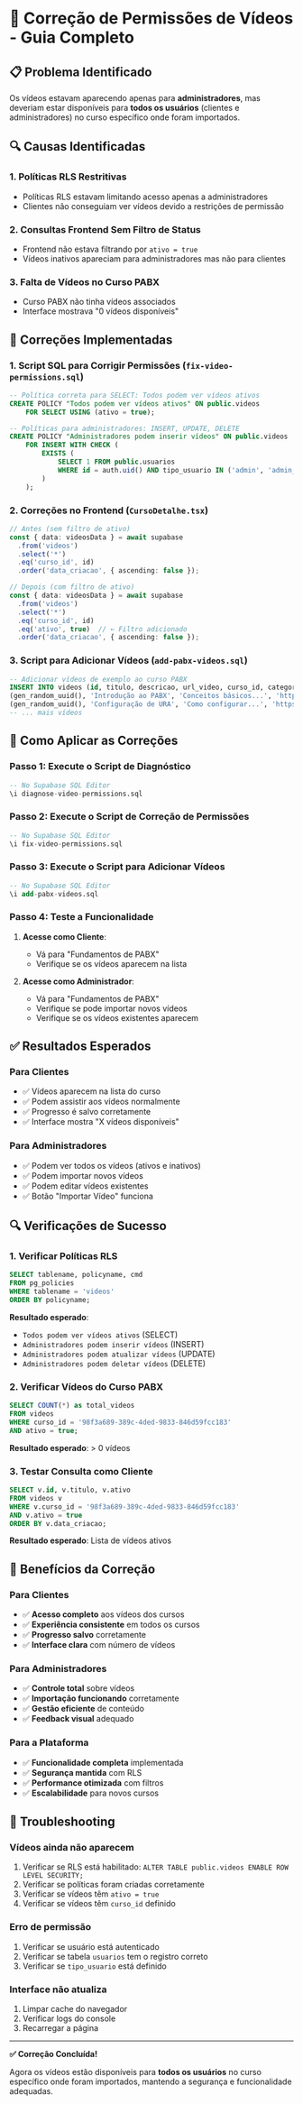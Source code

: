 # 🎯 **Correção de Permissões de Vídeos - Guia Completo**

## **📋 Problema Identificado**

Os vídeos estavam aparecendo apenas para **administradores**, mas deveriam estar disponíveis para **todos os usuários** (clientes e administradores) no curso específico onde foram importados.

## **🔍 Causas Identificadas**

### **1. Políticas RLS Restritivas**
- Políticas RLS estavam limitando acesso apenas a administradores
- Clientes não conseguiam ver vídeos devido a restrições de permissão

### **2. Consultas Frontend Sem Filtro de Status**
- Frontend não estava filtrando por `ativo = true`
- Vídeos inativos apareciam para administradores mas não para clientes

### **3. Falta de Vídeos no Curso PABX**
- Curso PABX não tinha vídeos associados
- Interface mostrava "0 vídeos disponíveis"

## **🔧 Correções Implementadas**

### **1. Script SQL para Corrigir Permissões (`fix-video-permissions.sql`)**

```sql
-- Política correta para SELECT: Todos podem ver vídeos ativos
CREATE POLICY "Todos podem ver vídeos ativos" ON public.videos
    FOR SELECT USING (ativo = true);

-- Políticas para administradores: INSERT, UPDATE, DELETE
CREATE POLICY "Administradores podem inserir vídeos" ON public.videos
    FOR INSERT WITH CHECK (
        EXISTS (
            SELECT 1 FROM public.usuarios
            WHERE id = auth.uid() AND tipo_usuario IN ('admin', 'admin_master')
        )
    );
```

### **2. Correções no Frontend (`CursoDetalhe.tsx`)**

```typescript
// Antes (sem filtro de ativo)
const { data: videosData } = await supabase
  .from('videos')
  .select('*')
  .eq('curso_id', id)
  .order('data_criacao', { ascending: false });

// Depois (com filtro de ativo)
const { data: videosData } = await supabase
  .from('videos')
  .select('*')
  .eq('curso_id', id)
  .eq('ativo', true)  // ← Filtro adicionado
  .order('data_criacao', { ascending: false });
```

### **3. Script para Adicionar Vídeos (`add-pabx-videos.sql`)**

```sql
-- Adicionar vídeos de exemplo ao curso PABX
INSERT INTO videos (id, titulo, descricao, url_video, curso_id, categoria, duracao, ativo) VALUES
(gen_random_uuid(), 'Introdução ao PABX', 'Conceitos básicos...', 'https://youtube.com/...', curso_id, 'PABX', 300, true),
(gen_random_uuid(), 'Configuração de URA', 'Como configurar...', 'https://youtube.com/...', curso_id, 'PABX', 540, true),
-- ... mais vídeos
```

## **🚀 Como Aplicar as Correções**

### **Passo 1: Execute o Script de Diagnóstico**
```sql
-- No Supabase SQL Editor
\i diagnose-video-permissions.sql
```

### **Passo 2: Execute o Script de Correção de Permissões**
```sql
-- No Supabase SQL Editor
\i fix-video-permissions.sql
```

### **Passo 3: Execute o Script para Adicionar Vídeos**
```sql
-- No Supabase SQL Editor
\i add-pabx-videos.sql
```

### **Passo 4: Teste a Funcionalidade**

1. **Acesse como Cliente**:
   - Vá para "Fundamentos de PABX"
   - Verifique se os vídeos aparecem na lista

2. **Acesse como Administrador**:
   - Vá para "Fundamentos de PABX"
   - Verifique se pode importar novos vídeos
   - Verifique se os vídeos existentes aparecem

## **✅ Resultados Esperados**

### **Para Clientes**
- ✅ Vídeos aparecem na lista do curso
- ✅ Podem assistir aos vídeos normalmente
- ✅ Progresso é salvo corretamente
- ✅ Interface mostra "X vídeos disponíveis"

### **Para Administradores**
- ✅ Podem ver todos os vídeos (ativos e inativos)
- ✅ Podem importar novos vídeos
- ✅ Podem editar vídeos existentes
- ✅ Botão "Importar Vídeo" funciona

## **🔍 Verificações de Sucesso**

### **1. Verificar Políticas RLS**
```sql
SELECT tablename, policyname, cmd
FROM pg_policies
WHERE tablename = 'videos'
ORDER BY policyname;
```

**Resultado esperado**:
- `Todos podem ver vídeos ativos` (SELECT)
- `Administradores podem inserir vídeos` (INSERT)
- `Administradores podem atualizar vídeos` (UPDATE)
- `Administradores podem deletar vídeos` (DELETE)

### **2. Verificar Vídeos do Curso PABX**
```sql
SELECT COUNT(*) as total_videos
FROM videos
WHERE curso_id = '98f3a689-389c-4ded-9833-846d59fcc183'
AND ativo = true;
```

**Resultado esperado**: > 0 vídeos

### **3. Testar Consulta como Cliente**
```sql
SELECT v.id, v.titulo, v.ativo
FROM videos v
WHERE v.curso_id = '98f3a689-389c-4ded-9833-846d59fcc183'
AND v.ativo = true
ORDER BY v.data_criacao;
```

**Resultado esperado**: Lista de vídeos ativos

## **🎯 Benefícios da Correção**

### **Para Clientes**
- ✅ **Acesso completo** aos vídeos dos cursos
- ✅ **Experiência consistente** em todos os cursos
- ✅ **Progresso salvo** corretamente
- ✅ **Interface clara** com número de vídeos

### **Para Administradores**
- ✅ **Controle total** sobre vídeos
- ✅ **Importação funcionando** corretamente
- ✅ **Gestão eficiente** de conteúdo
- ✅ **Feedback visual** adequado

### **Para a Plataforma**
- ✅ **Funcionalidade completa** implementada
- ✅ **Segurança mantida** com RLS
- ✅ **Performance otimizada** com filtros
- ✅ **Escalabilidade** para novos cursos

## **🔧 Troubleshooting**

### **Vídeos ainda não aparecem**
1. Verificar se RLS está habilitado: `ALTER TABLE public.videos ENABLE ROW LEVEL SECURITY;`
2. Verificar se políticas foram criadas corretamente
3. Verificar se vídeos têm `ativo = true`
4. Verificar se vídeos têm `curso_id` definido

### **Erro de permissão**
1. Verificar se usuário está autenticado
2. Verificar se tabela `usuarios` tem o registro correto
3. Verificar se `tipo_usuario` está definido

### **Interface não atualiza**
1. Limpar cache do navegador
2. Verificar logs do console
3. Recarregar a página

---

**✅ Correção Concluída!**

Agora os vídeos estão disponíveis para **todos os usuários** no curso específico onde foram importados, mantendo a segurança e funcionalidade adequadas. 